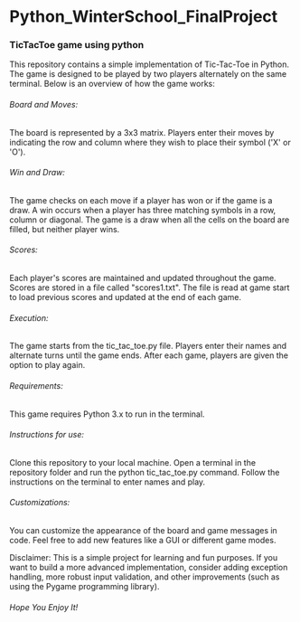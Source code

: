 # Python_WinterSchool_FinalProject
### TicTacToe game using python
This repository contains a simple implementation of Tic-Tac-Toe in Python. The game is designed to be played by two players alternately on the same terminal. Below is an overview of how the game works:

###### Board and Moves:
The board is represented by a 3x3 matrix.
Players enter their moves by indicating the row and column where they wish to place their symbol ('X' or 'O').

###### Win and Draw:
The game checks on each move if a player has won or if the game is a draw.
A win occurs when a player has three matching symbols in a row, column or diagonal.
The game is a draw when all the cells on the board are filled, but neither player wins.

###### Scores:
Each player's scores are maintained and updated throughout the game.
Scores are stored in a file called "scores1.txt".
The file is read at game start to load previous scores and updated at the end of each game.

###### Execution:
The game starts from the tic_tac_toe.py file.
Players enter their names and alternate turns until the game ends.
After each game, players are given the option to play again.

###### Requirements:
This game requires Python 3.x to run in the terminal.

###### Instructions for use:
Clone this repository to your local machine.
Open a terminal in the repository folder and run the python tic_tac_toe.py command.
Follow the instructions on the terminal to enter names and play.

###### Customizations:
You can customize the appearance of the board and game messages in code.
Feel free to add new features like a GUI or different game modes.

Disclaimer: This is a simple project for learning and fun purposes. If you want to build a more advanced implementation, consider adding exception handling, more robust input validation, and other improvements (such as using the Pygame programming library). 

###### Hope You Enjoy It!
